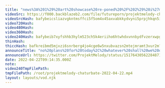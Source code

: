```yaml
---
title: "news%3A%201%29%20art%20showcase%20re-poned%20%2F%202%29%20i%27m%20hoprny%20%2F%203%29%20ur%20awesome"
videoSrc: https://f000.backblazeb2.com/file/futureporn/projektmelody-chaturbate-2022-04-22.mp4
videoSrcHash: bafybeicsliazvgkntmsffci5f5om4x45axvabkkydvyni5prpjhkqn5ik4?filename=projektmelody-chaturbate-20220422T231435Z-source.mp4
video720Hash: 
video480Hash: 
video360Hash: 
video240Hash: bafybeib7xyfshhb3hylm523ch5k4eriiho6htwhdxvnnbydfvzerxwpg3a?filename=projektmelody-chaturbate-20220422T231435Z-240p.mp4
thinHash: 
thiccHash: bafkreibmd5mjxzi6snrberg4jo4cge6w5nxubvazsn2mtejmramt3vur2m?filename=20220422T231435Z-thicc.jpg
announceTitle: "no%20plans%20for%20today%2C%20whatever%20shall%20we%20do~"
announceUrl: https://twitter.com/ProjektMelody/status/1517643056228487168
date: 2022-04-22T09:14:35.000Z
note: 
video240TmpFilePath: 
tmpFilePath: /root/projektmelody-chaturbate-2022-04-22.mp4
layout: layouts/vod.njk
---
```

